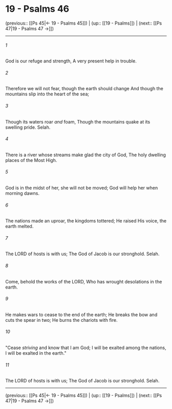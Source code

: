 # 19 - Psalms 46

(previous:: [[Ps 45|← 19 - Psalms 45]]) | (up:: [[19 - Psalms]]) | (next:: [[Ps 47|19 - Psalms 47 →]])

***


###### 1 
God is our refuge and strength, A very present help in trouble. 

###### 2 
Therefore we will not fear, though the earth should change And though the mountains slip into the heart of the sea; 

###### 3 
Though its waters roar _and_ foam, Though the mountains quake at its swelling pride. Selah. 

###### 4 
There is a river whose streams make glad the city of God, The holy dwelling places of the Most High. 

###### 5 
God is in the midst of her, she will not be moved; God will help her when morning dawns. 

###### 6 
The nations made an uproar, the kingdoms tottered; He raised His voice, the earth melted. 

###### 7 
The LORD of hosts is with us; The God of Jacob is our stronghold. Selah. 

###### 8 
Come, behold the works of the LORD, Who has wrought desolations in the earth. 

###### 9 
He makes wars to cease to the end of the earth; He breaks the bow and cuts the spear in two; He burns the chariots with fire. 

###### 10 
"Cease _striving_ and know that I am God; I will be exalted among the nations, I will be exalted in the earth." 

###### 11 
The LORD of hosts is with us; The God of Jacob is our stronghold. Selah.

***

(previous:: [[Ps 45|← 19 - Psalms 45]]) | (up:: [[19 - Psalms]]) | (next:: [[Ps 47|19 - Psalms 47 →]])
